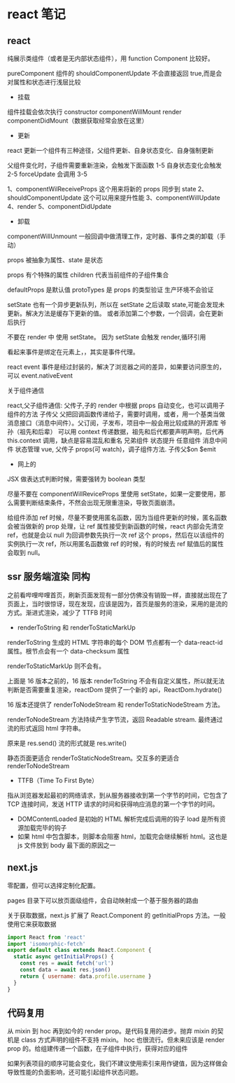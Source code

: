 # react 笔记

## react

纯展示类组件（或者是无内部状态组件），用 function Component 比较好。

pureComponent 组件的 shouldComponentUpdate 不会直接返回 true,而是会对属性和状态进行浅层比较

- 挂载

组件挂载会依次执行 constructor componentWillMount render componentDidMount（数据获取经常会放在这里）

- 更新

react 更新一个组件有三种途径，父组件更新、自身状态变化、自身强制更新

父组件变化时，子组件需要重新渲染，会触发下面函数 1-5
自身状态变化会触发 2-5
forceUpdate 会调用 3-5

1、componentWilReceiveProps 这个用来将新的 props 同步到 state
2、shouldComponentUpdate 这个可以用来提升性能
3、componentWillUpdate
4、render
5、componentDidUpdate

- 卸载

componentWillUnmount 一般回调中做清理工作，定时器、事件之类的卸载（手动）

props 被抽象为属性、state 是状态

props 有个特殊的属性 children 代表当前组件的子组件集合

defaultProps 是默认值
protoTypes 是 props 的类型验证 生产环境不会验证

setState 也有一个异步更新队列，所以在 setState 之后读取 state,可能会发现未更新。解决方法是缓存下更新的值。
或者添加第二个参数，一个回调，会在更新后执行

不要在 render 中 使用 setState。 因为 setState 会触发 render,循环引用

看起来事件是绑定在元素上，，其实是事件代理。

react event 事件是经过封装的，解决了浏览器之间的差异，如果要访问原生的，可以 event.nativeEvent

关于组件通信

react,父子组件通信: 父传子,子的 render 中根据 props 自动变化，也可以调用子组件的方法
子传父 父把回调函数传递给子，需要时调用，或者，用一个基类当做消息接口（消息中间件）。父订阅，子发布，项目中一般会用比较成熟的开源库
爷孙（祖先和后辈） 可以用 context 传递数据，祖先和后代都要声明声明，后代再 this.context 调用，缺点是容易混乱和重名
兄弟组件 状态提升
任意组件 消息中间件 状态管理
vue, 父传子 props(可 watch)，调子组件方法. 子传父$on $emit

- 网上的

JSX 做表达式判断时候，需要强转为 boolean 类型

尽量不要在 componentWillReviceProps 里使用 setState，如果一定要使用，那么需要判断结束条件，不然会出现无限重渲染，导致页面崩溃。

给组件添加 ref 时候，尽量不要使用匿名函数，因为当组件更新的时候，匿名函数会被当做新的 prop 处理，让 ref 属性接受到新函数的时候，react 内部会先清空 ref，也就是会以 null 为回调参数先执行一次 ref 这个 props，然后在以该组件的实例执行一次 ref，所以用匿名函数做 ref 的时候，有的时候去 ref 赋值后的属性会取到 null。

## ssr 服务端渲染 同构

之前看哔哩哔哩首页，刷新页面发现有一部分仿佛没有销毁一样，直接就出现在了页面上，当时很惊讶，现在发现，应该是因为，首页是服务的渲染，采用的是流的方式。渐进式渲染，减少了 TTFB 时间

- renderToString 和 renderToStaticMarkUp

renderToString 生成的 HTML 字符串的每个 DOM 节点都有一个 data-react-id 属性。根节点会有一个 data-checksum 属性

renderToStaticMarkUp 则不会有。

上面是 16 版本之前的，16 版本 renderToString 不会有自定义属性，所以就无法判断是否需要重复渲染，reactDom 提供了一个新的 api，ReactDom.hydrate()

16 版本还提供了 renderToNodeStream 和 renderToStaticNodeStream 方法。

renderToNodeStream 方法持续产生字节流，返回 Readable stream. 最终通过流的形式返回 html 字符串。

原来是 res.send() 流的形式就是 res.write()

静态页面更适合 renderToStaticNodeStream。交互多的更适合 renderToNodeStream

- TTFB（Time To First Byte）

指从浏览器发起最初的网络请求，到从服务器接收到第一个字节的时间，它包含了 TCP 连接时间，发送 HTTP 请求的时间和获得响应消息的第一个字节的时间。

- DOMContentLoaded 是初始的 HTML 解析完成后调用的钩子 load 是所有资源加载完毕的钩子
- 如果 html 中包含脚本，则脚本会阻塞 html，加载完会继续解析 html。这也是 js 文件放到 body 最下面的原因之一

## next.js

零配置，但可以选择定制化配置。

pages 目录下可以放页面级组件，会自动映射成一个基于服务器的路由

关于获取数据，next.js 扩展了 React.Component 的 getInitialProps 方法。一般使用它来获取数据

```js
import React from 'react'
import 'isomorphic-fetch'
export default class extends React.Component {
  static async getInitialProps() {
    const res = await fetch('url')
    const data = await res.json()
    return { username: data.profile.username }
  }
}
```

## 代码复用

从 mixin 到 hoc 再到如今的 render prop。是代码复用的进步。抛弃 mixin 的契机是 class 方式声明的组件不支持 mixin。 hoc 也很流行。但未来应该是 render prop 的。给组建传递一个函数，在子组件中执行，获得对应的组件

如果列表项目的顺序可能会变化，我们不建议使用索引来用作键值，因为这样做会导致性能的负面影响，还可能引起组件状态问题。
